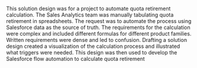 This solution design was for a project to automate quota retirement calculation. The Sales Analytics team was manually tabulating quota retirement in spreadsheets. The request was to automate the process using Salesforce data as the source of truth. The requirements for the calculation were complex and included different formulas for different product families. Written requirements were dense and led to confusion. Drafting a solution design created a visualization of the calculation process and illustrated what triggers were needed. This design was then used to develop the Salesforce flow automation to calculate quota retirement
